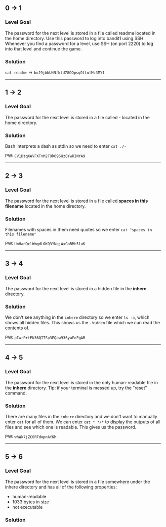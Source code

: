 ## 0 -> 1
### Level Goal

The password for the next level is stored in a file called readme located in the home directory. Use this password to log into bandit1 using SSH. Whenever you find a password for a level, use SSH (on port 2220) to log into that level and continue the game.
### Solution
`cat readme` -> `boJ9jbbUNNfktd78OOpsqOltutMc3MY1`

---

## 1 -> 2
### Level Goal
The password for the next level is stored in a file called - located in the home directory.
### Solution
Bash interprets a dash as stdin so we need to enter `cat ./-`

PW: `CV1DtqXWVFXTvM2F0k09SHz0YwRINYA9`

---

## 2 -> 3
### Level Goal
The password for the next level is stored in a file called **spaces in this filename** located in the home directory.
### Solution
Filenames with spaces in them need quotes so we enter `cat "spaces in this filename"`

PW: `UmHadQclWmgdLOKQ3YNgjWxGoRMb5luK`

---

## 3 -> 4
### Level Goal
The password for the next level is stored in a hidden file in the **inhere** directory.
### Solution
We don't see anything in the `inhere` directory so we enter `ls -a`, which shows all hidden files.  This shows us the `.hidden` file which we can read the contents of.

PW: `pIwrPrtPN36QITSp3EQaw936yaFoFgAB`

---

## 4 -> 5
### Level Goal
The password for the next level is stored in the only human-readable file in the **inhere** directory. Tip: if your terminal is messed up, try the “reset” command.
### Solution
There are many files in the `inhere` directory and we don't want to manually enter `cat` for all of them.  We can enter `cat * */*` to display the outputs of all files and see which one is readable.  This gives us the password.

PW: `whWk7jZC0RTdopnAYKh`

---

## 5 -> 6
### Level Goal
The password for the next level is stored in a file somewhere under the inhere directory and has all of the following properties:

- human-readable
- 1033 bytes in size
- not executable

### Solution

